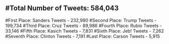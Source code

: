 #Total Number of Tweets: 584,043 
---
#First Place: Sanders Tweets - 232,980
#Second Place: Trump Tweets - 199,734
#Third Place: Cruz Tweets - 89,986
#Fourth Place: Rubio Tweets - 33,146
#Fifth Place: Kasich Tweets - 7,831
#Sixth Place: Jeb! Tweets - 7,262
#Seventh Place: Clinton Tweets - 7,191
#Last Place: Carson Tweets - 5,915
